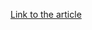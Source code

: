 [Link to the article](https://fortinet.com/blog/threat-research/pivnoxy-and-chinoxy-puppeteer-analysis)
